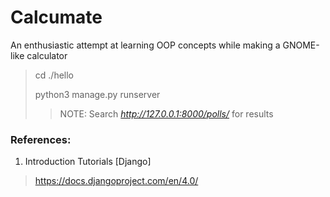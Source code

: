 # Calcumate
An enthusiastic attempt at learning OOP concepts while making a GNOME-like calculator


> cd ./hello
> 
> python3 manage.py runserver
> > NOTE: Search *http://127.0.0.1:8000/polls/* for results


### References:
1. Introduction Tutorials [Django]

> https://docs.djangoproject.com/en/4.0/
